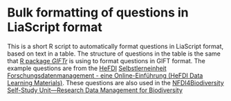 # Bulk formatting of questions in LiaScript format

This is a short R script to automatically format questions in LiaScript format, based on text in a table.
The structure of questions in the table is the same that [R package *GIFTr*](https://cran.r-project.org/web/packages/GIFTr/index.html) is using to format questions in GIFT format.
The example questions are from the [HeFDI](https://www.uni-marburg.de/en/hefdi) [Selbstlerneinheit Forschungsdatenmanagement - eine Online-Einführung (HeFDI Data Learning Materials)](https://ilias.uni-marburg.de/goto.php?target=crs_1730142&client_id=UNIMR).
These questions are also used in the [NFDI4Biodiversity Self-Study Unit—Research Data Management for Biodiversity](https://ilias.uni-marburg.de/goto.php?target=pg_443261_3276691&client_id=UNIMR)
